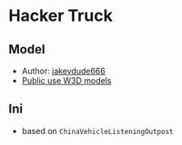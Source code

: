 Hacker Truck
============

Model
----------------
* Author: [jakeydude666](http://www.sleipnirstuff.com/forum/memberlist.php?mode=viewprofile&u=1101)
* [Public use W3D models](http://www.sleipnirstuff.com/forum/viewtopic.php?f=14&p=206968#206968)

Ini
---
* based on `ChinaVehicleListeningOutpost`
